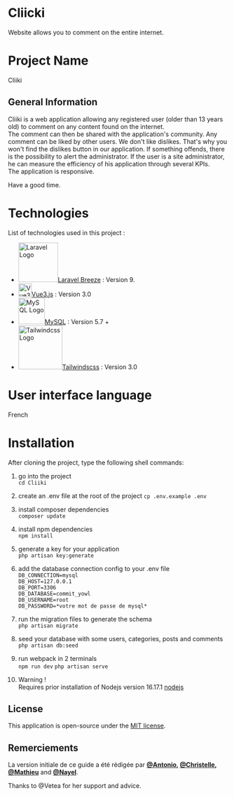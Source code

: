 # Cliicki
Website allows you to comment on the entire internet.



# Project Name
Cliiki
<!-- ![logo](http://127.0.0.1:5173/resources/js/images/C-Y-red.png) -->


## General Information
Cliiki is a web application allowing any registered user (older than 13 years old) to comment on any content found on the internet.  
The comment can then be shared with the application's community. Any comment can be liked by other users. We don't like dislikes. That's why you won't find the dislikes button in our application.  If something offends, there is the possibility to alert the administrator. 
If the user is a site administrator, he can measure the efficiency of his application through several KPIs.  
The application is responsive.

Have a good time.




# Technologies  



List of technologies used in this project : 
* <img src="https://raw.githubusercontent.com/laravel/art/master/logo-lockup/5%20SVG/2%20CMYK/1%20Full%20Color/laravel-logolockup-cmyk-red.svg" width="90" alt="Laravel Logo">[Laravel Breeze](https://laravel.com/docs/9.x/starter-kits) : Version 9.
* <img src="https://vue3-fr.netlify.app/logo.png" width="30" alt="Vue3js Logo">[Vue3.js](https://vue3-fr.netlify.app/guide/migration/introduction.html) : Version 3.0
* <img src="https://encrypted-tbn0.gstatic.com/images?q=tbn:ANd9GcT15d13IJ7gtixCZJXH-N-EctmRjvZyI8yw6BcbTX7A-g&s" width="60" alt="MySQL Logo">[MySQL](https://upload.wikimedia.org/wikipedia/commons/0/0a/MySQL_textlogo.svg) : Version 5.7 +
* <img src="https://cdn.tealfeed.com/articles/content-images/62f4025dde3f9a8b1dedc06f/1660158733560.jpeg" width="100" alt="Tailwindcss Logo">[Tailwindscss](https://tailwindcss.com/) : Version 3.0

# User interface language
French


# Installation  
After cloning the project, type the following shell commands:   

1. go into the project  
`cd Cliiki`

2. create an .env file at the root of the project 
`cp .env.example .env`

3. install composer dependencies  
`composer update`

4. install npm dependencies  
`npm install`

5. generate a key for your application  
`php artisan key:generate`

6. add the database connection config to your .env file  
`DB_CONNECTION=mysql`  
`DB_HOST=127.0.0.1`  
`DB_PORT=3306`  
`DB_DATABASE=commit_yowl`  
`DB_USERNAME=root`  
`DB_PASSWORD=*votre mot de passe de mysql*`

7. run the migration files to generate the schema  
`php artisan migrate`

8. seed your database with some users, categories, posts and comments  
`php artisan db:seed`

9. run webpack in 2 terminals  
`npm run dev`
`php artisan serve`  

10. Warning !  
Requires prior installation of Nodejs  version 16.17.1 
[nodejs](https://nodejs.org/en/)  


## License
This application is open-source under the [MIT license](https://opensource.org/licenses/MIT).  


## Remerciements  

La version initiale de ce guide a été rédigée par **[@Antonio][1], [@Christelle][2], [@Mathieu][3]** and **[@Nayel][4]**.    

Thanks to @Vetea for her support and advice.

[1]:https://github.com/IcaroCreativa
[2]:https://github.com/Christelle97431
[3]:https://github.com/MathD59
[4]:https://github.com/NayelAb

<!-- ------------------------------

**Mettre en gras du texte**

*Mettre en italique*

knklskvfqdhfjvhKLKVHLDKQVHKLFQHVJFQDJBJ   
ET REVENIR a LA LIGNE

Faire une liste à puces
* Liste 1
* Liste 2
* Liste 3

Faire une liste ordonnée
1. élément 1
2. élément 1
3. élément 1

Imbicartion de liste ordonnée
1. élément 1
    * liste 1
    * liste 2
2. élément 1
3. élément 1

Faire une citation
> ceci est une citation  
je suis revenue à la ligne

Afficher un bout de code
`le bout de code`

Mettre un lien dans le readme.md
Mon blog [nom du lien](https://nom du lien)

Mettre une image, un logo
![logo](https://lien amenant à l'image) -->
